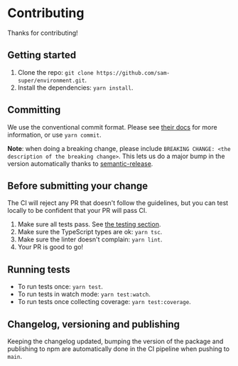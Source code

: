 # Contributing

Thanks for contributing!

## Getting started

1. Clone the repo: `git clone https://github.com/sam-super/environment.git`.
2. Install the dependencies: `yarn install`.

## Committing

We use the conventional commit format.
Please see [their docs](https://www.conventionalcommits.org/en/v1.0.0-beta.3/)
for more information, or use `yarn commit`.

**Note**: when doing a breaking change,
please include `BREAKING CHANGE: <the description of the breaking change>`.
This lets us do a major bump in the version automatically
thanks to [semantic-release](https://github.com/semantic-release/semantic-release).

## Before submitting your change

The CI will reject any PR that doesn't follow the guidelines,
but you can test locally to be confident that your PR will pass CI.

1. Make sure all tests pass. See [the testing section](#running-tests).
2. Make sure the TypeScript types are ok: `yarn tsc`.
3. Make sure the linter doesn't complain: `yarn lint`.
4. Your PR is good to go!

## Running tests

- To run tests once: `yarn test`.
- To run tests in watch mode: `yarn test:watch`.
- To run tests once collecting coverage: `yarn test:coverage`.

## Changelog, versioning and publishing

Keeping the changelog updated, bumping the version of the package
and publishing to npm are automatically done in the CI pipeline when pushing to `main`.
